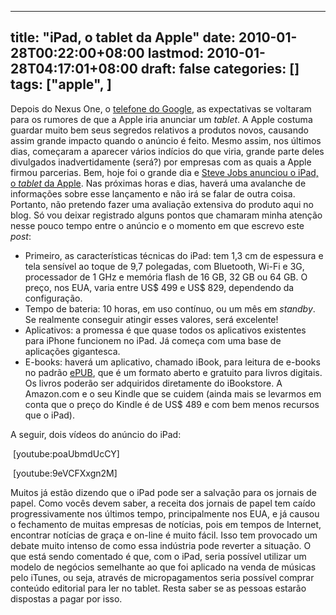 
---
title: "iPad, o tablet da Apple"
date: 2010-01-28T00:22:00+08:00
lastmod: 2010-01-28T04:17:01+08:00
draft: false
categories: []
tags: ["apple", ]
---


Depois do Nexus One, o [telefone do Google](/blog/post/2010/01/04/Google-Phone.aspx "Google Phone"), as expectativas se voltaram para os rumores de que a Apple iria anunciar um *tablet*. A Apple costuma guardar muito bem seus segredos relativos a produtos novos, causando assim grande impacto quando o anúncio é feito. Mesmo assim, nos últimos dias, começaram a aparecer vários indícios do que viria, grande parte deles divulgados inadvertidamente (será?) por empresas com as quais a Apple firmou parcerias. Bem, hoje foi o grande dia e [Steve Jobs anunciou o iPad, o *tablet* da Apple](http://www.macworld.com/article/145938/2010/01/tabletannouncement1.html?lsrc=top_1 "Apple announces iPad"). Nas próximas horas e dias, haverá uma avalanche de informações sobre esse lançamento e não irá se falar de outra coisa. Portanto, não pretendo fazer uma avaliação extensiva do produto aqui no blog. Só vou deixar registrado alguns pontos que chamaram minha atenção nesse pouco tempo entre o anúncio e o momento em que escrevo este *post*:

*   Primeiro, as características técnicas do iPad: tem 1,3 cm de espessura e tela sensível ao toque de 9,7 polegadas, com Bluetooth, Wi-Fi e 3G, processador de 1 GHz e memória flash de 16 GB, 32 GB ou 64 GB. O preço, nos EUA, varia entre US$ 499 e US$ 829, dependendo da configuração.
*   Tempo de bateria: 10 horas, em uso contínuo, ou um mês em *standby*. Se realmente conseguir atingir esses valores, será excelente!
*   Aplicativos: a promessa é que quase todos os aplicativos existentes para iPhone funcionem no iPad. Já começa com uma base de aplicações gigantesca.
*   E-books: haverá um aplicativo, chamado iBook, para leitura de e-books no padrão [ePUB](http://en.wikipedia.org/wiki/EPUB), que é um formato aberto e gratuito para livros digitais. Os livros poderão ser adquiridos diretamente do iBookstore. A Amazon.com e o seu Kindle que se cuidem (ainda mais se levarmos em conta que o preço do Kindle é de US$ 489 e com bem menos recursos que o iPad).


A seguir, dois vídeos do anúncio do iPad:

 [youtube:poaUbmdUcCY]

 [youtube:9eVCFXxgn2M]

Muitos já estão dizendo que o iPad pode ser a salvação para os jornais de papel. Como vocês devem saber, a receita dos jornais de papel tem caído progressivamente nos últimos tempo, principalmente nos EUA, e já causou o fechamento de muitas empresas de notícias, pois em tempos de Internet, encontrar notícias de graça e on-line é muito fácil. Isso tem provocado um debate muito intenso de como essa indústria pode reverter a situação. O que está sendo comentado é que, com o iPad, seria possível utilizar um modelo de negócios semelhante ao que foi aplicado na venda de músicas pelo iTunes, ou seja, através de micropagamentos seria possível comprar conteúdo editorial para ler no tablet. Resta saber se as pessoas estarão dispostas a pagar por isso.

